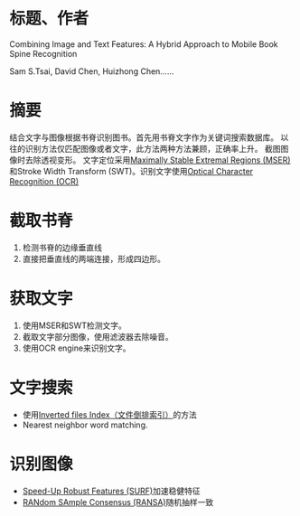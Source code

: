 # 标题、作者
Combining Image and Text Features: A Hybrid Approach to Mobile Book Spine Recognition

Sam S.Tsai, David Chen, Huizhong Chen……

# 摘要
结合文字与图像根据书脊识别图书。首先用书脊文字作为关键词搜索数据库。
以往的识别方法仅匹配图像或者文字，此方法两种方法兼顾，正确率上升。
截图图像时去除透视变形。
文字定位采用[Maximally Stable Extremal Regions (MSER)](https://en.wikipedia.org/wiki/Maximally_stable_extremal_regions)和Stroke Width Transform (SWT)。识别文字使用[Optical Character Recognition (OCR)](https://en.wikipedia.org/wiki/Optical_character_recognition)

# 截取书脊
1. 检测书脊的边缘垂直线
2. 直接把垂直线的两端连接，形成四边形。

# 获取文字
1. 使用MSER和SWT检测文字。
2. 截取文字部分图像，使用滤波器去除噪音。
3. 使用OCR engine来识别文字。

# 文字搜索
- 使用[Inverted files Index（文件倒排索引）](https://blog.csdn.net/Woolseyyy/article/details/51559937)的方法
- Nearest neighbor word matching.

# 识别图像
- [Speed-Up Robust Features (SURF)](https://opencv-python-tutroals.readthedocs.io/en/latest/py_tutorials/py_feature2d/py_surf_intro/py_surf_intro.html)加速稳健特征
- [RANdom SAmple Consensus (RANSA)](https://blog.csdn.net/u013339596/article/details/18797667)随机抽样一致